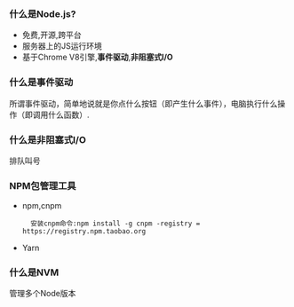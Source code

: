 ### 什么是Node.js? 
+ 免费,开源,跨平台 
+ 服务器上的JS运行环境 
+ 基于Chrome V8引擎,**事件驱动**,**非阻塞式I/O** 
 
### 什么是事件驱动 
所谓事件驱动，简单地说就是你点什么按钮（即产生什么事件），电脑执行什么操作（即调用什么函数）. 
 
### 什么是非阻塞式I/O 
排队叫号 
 
### NPM包管理工具 
+ npm,cnpm 
         
        安装cnpm命令:npm install -g cnpm -registry = https://registry.npm.taobao.org 
+ Yarn 
 
 
### 什么是NVM 
管理多个Node版本 

